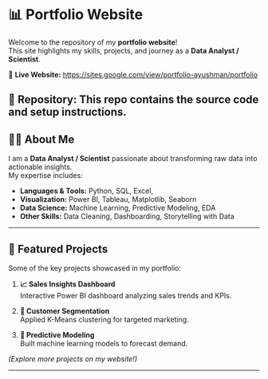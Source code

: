 # 📊 Portfolio Website

Welcome to the repository of my **portfolio website**!  
This site highlights my skills, projects, and journey as a **Data Analyst / Scientist**.

🔗 **Live Website:** https://sites.google.com/view/portfolio-ayushman/portfolio 

📌 **Repository:** This repo contains the source code and setup instructions.
---

## 👨‍💻 About Me
I am a **Data Analyst / Scientist** passionate about transforming raw data into actionable insights.  
My expertise includes:  

- **Languages & Tools:** Python, SQL, Excel,  
- **Visualization:** Power BI, Tableau, Matplotlib, Seaborn  
- **Data Science:** Machine Learning, Predictive Modeling, EDA  
- **Other Skills:** Data Cleaning, Dashboarding, Storytelling with Data  

---

## 🚀 Featured Projects
Some of the key projects showcased in my portfolio:

1. **📈 Sales Insights Dashboard**  
   Interactive Power BI dashboard analyzing sales trends and KPIs.

2. **👥 Customer Segmentation**  
   Applied K-Means clustering for targeted marketing.

3. **🤖 Predictive Modeling**  
   Built machine learning models to forecast demand.

*(Explore more projects on my website!)*  

---






